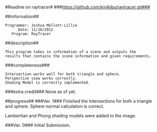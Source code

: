 #Readme on raytracer#
###https://github.com/kinikibu/raytracer.git###

##information##
```
Programmer: Joshua Mellott-Lillie
      Date: 11/18/2012
   Program: RayTracer
```

##description##
```
This program takes in information of a scene and outputs the
results that contains the scene information and given requirements.
```

###completeness###
```
Intersection works well for both triangle and sphere.
Perspective view works correctly.
Shading Model is correctly implemented.
```

###extra credit###
None as of yet.


##progress##
###Ver. 1###
Finished the Intersections for both a triangle and sphere.
Sphere normal calculation is correct.

Lambertian and Phong shading models were added to the image.


###Ver. 0###
Initial Submission.